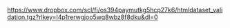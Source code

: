 https://www.dropbox.com/scl/fi/os394paymutkg5hcp27k6/htmldataset_validation.tgz?rlkey=l4p1rerwgjoo5wq8wbz8f8dku&dl=0